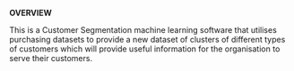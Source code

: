 <strong>OVERVIEW</strong>

This is a Customer Segmentation machine learning software that utilises purchasing datasets to provide a new dataset of clusters of different types of customers which will provide useful information for the organisation to serve their customers.

